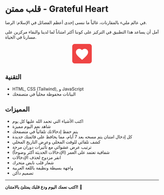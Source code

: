 # قلب ممتن - Grateful Heart

في عالم مليء بالمقارنات، غالباً ما ننسى إحدى أعظم الفضائل في الإسلام: الرضا.

آمل أن يساعد هذا التطبيق في التركيز على كوننا أكثر امتناناً لما لدينا والبقاء مركزين على مسارنا في الحياة.

<div align="center">
  <img src="src/assets/heart-logo.svg" alt="قلب ممتن" width="64" height="64">
</div>

## التقنية

- HTML, CSS (Tailwind), و JavaScript
- البيانات محفوظة محلياً في متصفحك

## المميزات

- اكتب الأشياء التي تحمد الله عليها كل يوم
- شاهد نعم اليوم مميزة
- يتم حفظ إدخالاتك تلقائياً في متصفحك
- كل إدخال امتنان يتم مسحه بعد 7 أيام، مما يحافظ على قائمتك جديدة
- كشف تلقائي للوقت المحلي وعرض التاريخ المحلي
- ترتيب عرض عشوائي مع تأثيرات دوران مرحة
- شفافية تعتمد على العمر (الإدخالات الحديثة أكثر وضوحاً)
- انقر مزدوج لحذف الإدخالات
- شعار قلب نابض متحرك
- واجهة بسيطة ونظيفة باللغة العربية
- تصميم داكن

---

**اكتب نعمك اليوم ودع قلبك يمتلئ بالامتنان!** 🌸
